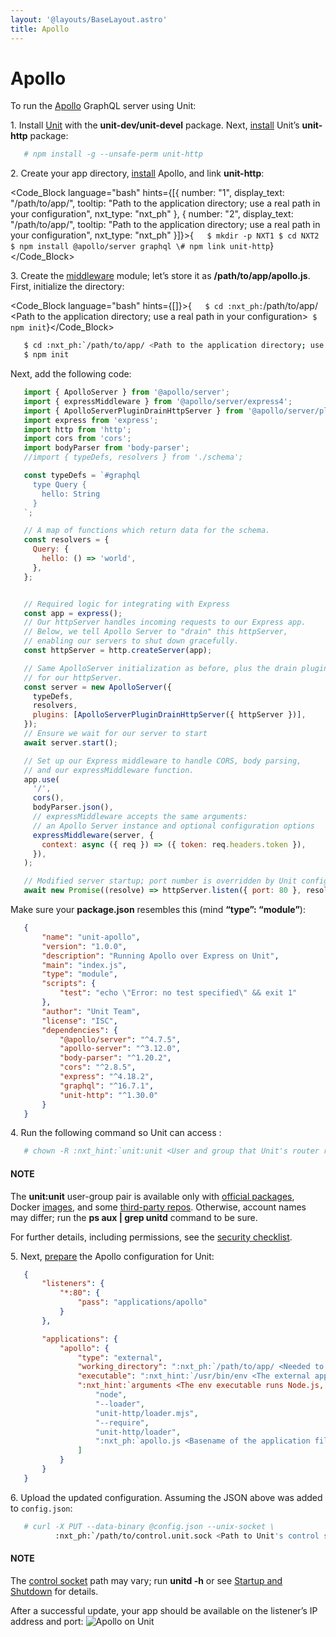 ```yaml
---
layout: '@layouts/BaseLayout.astro'
title: Apollo
---
```

# Apollo

To run the [Apollo](https://www.apollographql.com) GraphQL server using Unit:

1\. Install [Unit](../installation.md#installation-precomp-pkgs) with the **unit-dev/unit-devel** package.  Next, [install](../installation.md#installation-nodejs-package) Unit’s **unit-http** package:

```bash
   # npm install -g --unsafe-perm unit-http
```

2\. Create your app directory, [install](https://expressjs.com/en/starter/installing.html) Apollo, and link **unit-http**:

<Code_Block language="bash" hints={[{ number: "1", display_text: "/path/to/app/", tooltip: "Path to the application directory; use a real path in your configuration", nxt_type: "nxt_ph" }, { number: "2", display_text: "/path/to/app/", tooltip: "Path to the application directory; use a real path in your configuration", nxt_type: "nxt_ph" }]}>{`   $ mkdir -p NXT1
   $ cd NXT2
   $ npm install @apollo/server graphql
   \# npm link unit-http`}</Code_Block>

3\. Create the [middleware](https://www.apollographql.com/docs/apollo-server/api/express-middleware/) module; let’s store it as **/path/to/app/apollo.js**. First, initialize the directory:

<Code_Block language="bash" hints={[]}>{`   $ cd :nxt_ph:`/path/to/app/ <Path to the application directory; use a real path in your configuration>`
   $ npm init`}</Code_Block>

```bash
   $ cd :nxt_ph:`/path/to/app/ <Path to the application directory; use a real path in your configuration>`
   $ npm init
```

Next, add the following code:

```javascript
   import { ApolloServer } from '@apollo/server';
   import { expressMiddleware } from '@apollo/server/express4';
   import { ApolloServerPluginDrainHttpServer } from '@apollo/server/plugin/drainHttpServer';
   import express from 'express';
   import http from 'http';
   import cors from 'cors';
   import bodyParser from 'body-parser';
   //import { typeDefs, resolvers } from './schema';

   const typeDefs = `#graphql
     type Query {
       hello: String
     }
   `;

   // A map of functions which return data for the schema.
   const resolvers = {
     Query: {
       hello: () => 'world',
     },
   };


   // Required logic for integrating with Express
   const app = express();
   // Our httpServer handles incoming requests to our Express app.
   // Below, we tell Apollo Server to "drain" this httpServer,
   // enabling our servers to shut down gracefully.
   const httpServer = http.createServer(app);

   // Same ApolloServer initialization as before, plus the drain plugin
   // for our httpServer.
   const server = new ApolloServer({
     typeDefs,
     resolvers,
     plugins: [ApolloServerPluginDrainHttpServer({ httpServer })],
   });
   // Ensure we wait for our server to start
   await server.start();

   // Set up our Express middleware to handle CORS, body parsing,
   // and our expressMiddleware function.
   app.use(
     '/',
     cors(),
     bodyParser.json(),
     // expressMiddleware accepts the same arguments:
     // an Apollo Server instance and optional configuration options
     expressMiddleware(server, {
       context: async ({ req }) => ({ token: req.headers.token }),
     }),
   );

   // Modified server startup; port number is overridden by Unit config
   await new Promise((resolve) => httpServer.listen({ port: 80 }, resolve));
```

Make sure your **package.json** resembles this (mind **“type”: “module”**):

```json
   {
       "name": "unit-apollo",
       "version": "1.0.0",
       "description": "Running Apollo over Express on Unit",
       "main": "index.js",
       "type": "module",
       "scripts": {
           "test": "echo \"Error: no test specified\" && exit 1"
       },
       "author": "Unit Team",
       "license": "ISC",
       "dependencies": {
           "@apollo/server": "^4.7.5",
           "apollo-server": "^3.12.0",
           "body-parser": "^1.20.2",
           "cors": "^2.8.5",
           "express": "^4.18.2",
           "graphql": "^16.7.1",
           "unit-http": "^1.30.0"
       }
   }
```

4\. Run the following command so Unit can access :

```bash
   # chown -R :nxt_hint:`unit:unit <User and group that Unit's router runs as by default>` :nxt_ph:`/path/to/app/ <Path to the application files such as /data/www/app/; use a real path in your commands>`
```

#### NOTE

The **unit:unit** user-group pair is available only with [official packages](../installation.md#installation-precomp-pkgs), Docker [images](../installation.md#installation-docker), and some [third-party repos](../installation.md#installation-community-repos).  Otherwise, account names may differ; run the **ps aux \| grep unitd** command to be sure.

For further details, including permissions, see the [security checklist](security.md#security-apps).

5\. Next, [prepare](../configuration.md#configuration-nodejs) the Apollo configuration for Unit:

```json
   {
       "listeners": {
           "*:80": {
               "pass": "applications/apollo"
           }
       },

       "applications": {
           "apollo": {
               "type": "external",
               "working_directory": ":nxt_ph:`/path/to/app/ <Needed to use the installed NPM modules; use a real path in your configuration>`",
               "executable": ":nxt_hint:`/usr/bin/env <The external app type allows to run arbitrary executables, provided they establish communication with Unit>`",
               ":nxt_hint:`arguments <The env executable runs Node.js, supplying Unit's loader module and your app code as arguments>`": [
                   "node",
                   "--loader",
                   "unit-http/loader.mjs",
                   "--require",
                   "unit-http/loader",
                   ":nxt_ph:`apollo.js <Basename of the application file; be sure to make it executable>`"
               ]
           }
       }
   }
```

6\. Upload the updated configuration.  Assuming the JSON above was added to `config.json`:

```bash
   # curl -X PUT --data-binary @config.json --unix-socket \
          :nxt_ph:`/path/to/control.unit.sock <Path to Unit's control socket in your installation>` :nxt_hint:`http://localhost/config/ <Path to the config section in Unit's control API>`
```

#### NOTE

The [control socket](../controlapi.md#configuration-socket) path may vary; run **unitd -h** or see [Startup and Shutdown](source.md#source-startup) for details.

After a successful update, your app should be available on the listener’s IP address and port: ![Apollo on Unit](/apollo.png)